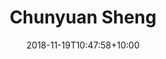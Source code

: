 ---
title: "Chunyuan Sheng"
date: 2018-11-19T10:47:58+10:00
image: "images/team/avatar.jpg"
jobtitle: "Legal Personnel - DKU '22"
# linkedinurl: "https://www.linkedin.com/in/junkaiman"
promoted: true
weight: 1
---